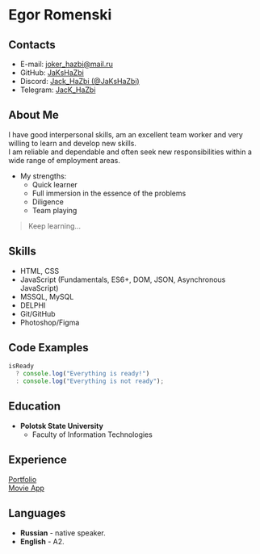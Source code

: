 # Egor Romenski

## Contacts

- E-mail: <joker_hazbi@mail.ru>
- GitHub: [JaKsHaZbi](https://github.com/JaKsHaZbi/)
- Discord: [Jack_HaZbi (@JaKsHaZbi)](https://discordapp.com/users/332160410859995137)
- Telegram: [JacK_HaZbi](https://t.me/JacK_HaZbi)

## About Me

I have good interpersonal skills, am an excellent team worker and very willing to learn and develop new skills.\
I am reliable and dependable and often seek new responsibilities within a wide range of employment areas.

- My strengths:
  - Quick learner
  - Full immersion in the essence of the problems
  - Diligence
  - Team playing

> Keep learning…

## Skills

- HTML, CSS
- JavaScript (Fundamentals, ES6+, DOM, JSON, Asynchronous JavaScript)
- MSSQL, MySQL
- DELPHI
- Git/GitHub
- Photoshop/Figma

## Code Examples

```javascript
isReady
  ? console.log("Everything is ready!")
  : console.log("Everything is not ready");
```

## Education

- **Polotsk State University**
  - Faculty of Information Technologies

## Experience

[Portfolio](https://rolling-scopes-school.github.io/jakshazbi-JSFEPRESCHOOL/portfolio/) \
[Movie App](https://rolling-scopes-school.github.io/jakshazbi-JSFEPRESCHOOL/movie-app/)

## Languages

- **Russian** - native speaker.
- **English** - A2.
